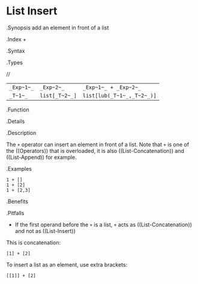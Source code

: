 # List Insert

.Synopsis
add an element in front of a list

.Index
+

.Syntax

.Types

//

|                |                 |                             |
| --- | --- | --- |
| `_Exp~1~_`     |  `_Exp~2~_`     | `_Exp~1~_ + _Exp~2~_`       |
| `_T~1~_`       |  `list[_T~2~_]` | `list[lub(_T~1~_,_T~2~_)]`  |


.Function

.Details

.Description

The `+` operator can insert an element in front of a list. Note that `+` is one of the ((Operators)) that is overloaded, it is also ((List-Concatenation)) and ((List-Append)) for example.

.Examples

```rascal-shell
1 + []
1 + [2]
1 + [2,3]
```

.Benefits

.Pitfalls

*  If the first operand before the `+` is a list, `+` acts as ((List-Concatenation)) and not as ((List-Insert))

This is concatenation:
```rascal-shell,continue
[1] + [2]
```
To insert a list as an element, use extra brackets:
```rascal-shell,continue
[[1]] + [2]
```

